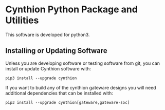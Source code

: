 # Cynthion Python Package and Utilities

This software is developed for python3.

## Installing or Updating Software

Unless you are developing software or testing software from git, you can
install or update Cynthion software with:
```
pip3 install --upgrade cynthion
```

If you want to build any of the cynthion gateware designs you will need
additional dependencies that can be installed with:
```
pip3 install --upgrade cynthion[gateware,gateware-soc]
```
